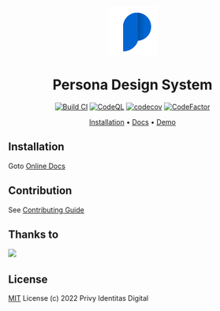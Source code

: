 <div align="center">

  ![Persona Icon](/src/public/assets/images/logo.svg)

  # Persona Design System

  [![Build CI](https://github.com/privy-open-source/design-system/actions/workflows/node.js.yml/badge.svg)](https://github.com/privy-open-source/design-system/actions/workflows/node.js.yml)
  [![CodeQL](https://github.com/privy-open-source/design-system/actions/workflows/codeql-analysis.yml/badge.svg)](https://github.com/privy-open-source/design-system/actions/workflows/codeql-analysis.yml)
  [![codecov](https://codecov.io/gh/privy-open-source/design-system/branch/main/graph/badge.svg?token=8X8YYDP2SI)](https://codecov.io/gh/privy-open-source/design-system)
  [![CodeFactor](https://www.codefactor.io/repository/github/privy-open-source/design-system/badge)](https://www.codefactor.io/repository/github/privy-open-source/design-system)

  [Installation](https://privy-open-source.github.io/design-system/docs/getting-started.html) •
  [Docs](https://privy-open-source.github.io/design-system/) •
  [Demo](#demo)

</div>

## Installation

Goto [Online Docs](https://privy-open-source.github.io/design-system/)

## Contribution
See [Contributing Guide](/CONTRIBUTING.md)

## Thanks to

<a href="https://github.com/privy-open-source/design-system/graphs/contributors">
  <img src="https://contrib.rocks/image?repo=privy-open-source/design-system" />
</a>

## License

[MIT](/LICENSE) License (c) 2022 Privy Identitas Digital
